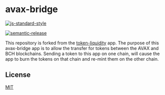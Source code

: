 # avax-bridge

[![js-standard-style](https://img.shields.io/badge/code%20style-standard-brightgreen.svg)](http://standardjs.com)

[![semantic-release](https://img.shields.io/badge/%20%20%F0%9F%93%A6%F0%9F%9A%80-semantic--release-e10079.svg)](https://github.com/semantic-release/semantic-release)

This repository is forked from the [token-liquidity](https://github.com/Permissionless-Software-Foundation/token-liquidity) app. The purpose of this avax-bridge app is to allow the transfer for tokens between the AVAX and BCH blockchains. Sending a token to this app on one chain, will cause the app to burn the tokens on that chain and re-mint them on the other chain.


## License
[MIT](./LICENSE.md)
